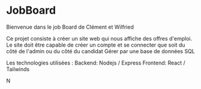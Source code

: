 # JobBoard

Bienvenue dans le job Board de Clément et Wilfried

Ce projet consiste à créer un site web qui nous affiche des offres d'emploi.
Le site doit être capable de créer un compte et se connecter que soit du côté de l'admin ou du côté du candidat
Gérer par une base de données SQL

Les technologies utilisées :
Backend: Nodejs / Express
Frontend: React / Tailwinds

N
